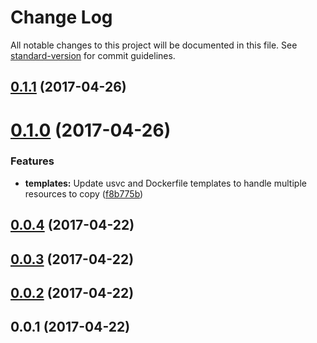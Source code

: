 # Change Log

All notable changes to this project will be documented in this file. See [standard-version](https://github.com/conventional-changelog/standard-version) for commit guidelines.

<a name="0.1.1"></a>
## [0.1.1](https://github.com/Workpop/usvc/compare/v0.1.0...v0.1.1) (2017-04-26)



<a name="0.1.0"></a>
# [0.1.0](https://github.com/Workpop/usvc/compare/v0.0.4...v0.1.0) (2017-04-26)


### Features

* **templates:** Update usvc and Dockerfile templates to handle multiple resources to copy ([f8b775b](https://github.com/Workpop/usvc/commit/f8b775b))



<a name="0.0.4"></a>
## [0.0.4](https://github.com/Workpop/usvc/compare/v0.0.3...v0.0.4) (2017-04-22)



<a name="0.0.3"></a>
## [0.0.3](https://github.com/Workpop/usvc/compare/v0.0.2...v0.0.3) (2017-04-22)



<a name="0.0.2"></a>
## [0.0.2](https://github.com/Workpop/usvc/compare/v0.0.1...v0.0.2) (2017-04-22)



<a name="0.0.1"></a>
## 0.0.1 (2017-04-22)
